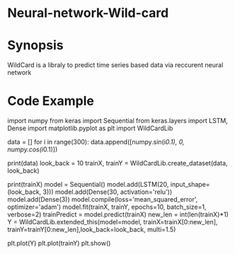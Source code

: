 # Neural-network-Wild-card
# Synopsis
WildCard is a libraly to predict time series based data via reccurent neural network

# Code Example
import numpy
from keras import Sequential
from keras.layers import LSTM, Dense
import matplotlib.pyplot as plt
import WildCardLib

data = []
for i in range(300):
    data.append([numpy.sin(i*0.1), 0, numpy.cos(i*0.1)])

print(data)
look_back = 10
trainX, trainY = WildCardLib.create_dataset(data, look_back)

print(trainX)
model = Sequential()
model.add(LSTM(20, input_shape=(look_back, 3)))
model.add(Dense(30, activation='relu'))
model.add(Dense(3))
model.compile(loss='mean_squared_error', optimizer='adam')
model.fit(trainX, trainY, epochs=10, batch_size=1, verbose=2)
trainPredict = model.predict(trainX)
new_len = int(len(trainX)*1)
Y = WildCardLib.extended_this(model=model, trainX=trainX[0:new_len], trainY=trainY[0:new_len],look_back=look_back, multi=1.5)

plt.plot(Y)
plt.plot(trainY)
plt.show()

